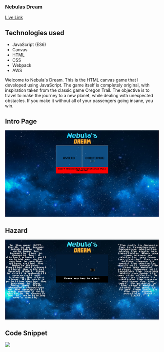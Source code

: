 ### Nebulas Dream
[Live Link](https://m1ch43l-s1m30n.github.io/nebulas-dream/)

## Technologies used
  * JavaScript (ES6)
  * Canvas
  * HTML
  * CSS
  * Webpack
  * AWS

Welcome to Nebula's Dream. This is the HTML canvas game that I developed using JavaScript. The game itself is completely original, with inspiration taken from the classic game Oregon Trail. The objective is to travel to make the journey to a new planet, while dealing with unexpected obstacles. If you make it without all of your passengers going insane, you win.

## Intro Page
![](HazardPhoto.png)



## Hazard
![](NebulaIntro.gif)


## Code Snippet
![](CodeSnippet.xcf)
